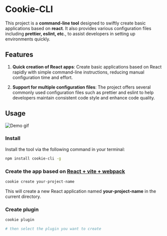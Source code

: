 # Cookie-CLI

This project is a **command-line tool** designed to swiftly create basic applications based on **react**. It also provides various configuration files including **prettier, eslint, etc**., to assist developers in setting up environments quickly.

## Features

1. **Quick creation of React apps**: Create basic applications based on React rapidly with simple command-line instructions, reducing manual configuration time and effort.

2. **Support for multiple configuration files**: The project offers several commonly used configuration files such as prettier and eslint to help developers maintain consistent code style and enhance code quality.

## Usage

![Demo gif](./demo.gif)

### Install

Install the tool via the following command in your terminal:

```bash
npm install cookie-cli -g
```

### Create the app based on [React + vite + webpack](https://github.com/fortune-cook1e/react-webpack-template)

```bash
cookie create your-project-name
```

This will create a new React application named **your-project-name** in the current directory.

### Create plugin

```bash
cookie plugin

# then select the plugin you want to create
```
